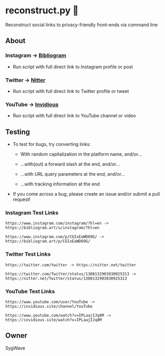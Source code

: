 # reconstruct.py 🐍

Reconstruct social links to privacy-friendly front-ends via command line

## About

### Instagram -> [Bibliogram](https://github.com/cloudrac3r/bibliogram)

* Run script with full direct link to Instagram profile or post

### Twitter -> [Nitter](https://github.com/zedeus/nitter)

* Run script with full direct link to Twitter profile or tweet

### YouTube -> [Invidious](https://github.com/iv-org/invidious)

* Run script with full direct link to YouTube channel or video

## Testing

* To test for bugs, try converting links:

  * With random capitalization in the platform name, and/or...
  
  * ...with(out) a forward slash at the end, and/or...
  
  * ...with URL query parameters at the end, and/or...
  
  * ...with tracking information at the end
  
* If you come across a bug, please create an issue and/or submit a pull request!

### Instagram Test Links

    https://www.instagram.com/instagram/?hl=en -> https://bibliogram.art/u/instagram/?hl=en

    https://www.instagram.com/p/CGIxEaWD69G/ -> https://bibliogram.art/p/CGIxEaWD69G/
    
### Twitter Test Links

    https://twitter.com/twitter -> https://nitter.net/twitter

    https://twitter.com/Twitter/status/1308132903830925313 -> https://nitter.net/Twitter/status/1308132903830925313
    
### YouTube Test Links

    https://www.youtube.com/user/YouTube -> https://invidious.site/channel/YouTube

    https://www.youtube.com/watch?v=IPLaajIJq8M -> https://invidious.site/watch?v=IPLaajIJq8M

## Owner

SygWave
